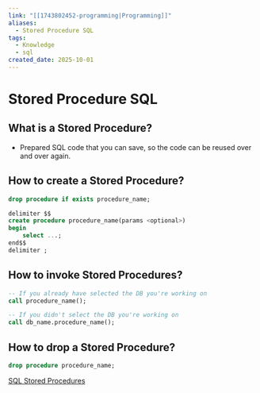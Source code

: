 ```yaml
---
link: "[[1743802452-programming|Programming]]"
aliases:
  - Stored Procedure SQL
tags:
  - Knowledge
  - sql
created_date: 2025-10-01
---
```

# Stored Procedure SQL
## What is a Stored Procedure?
- Prepared SQL code that you can save, so the code can be reused over and over again.
## How to create a Stored Procedure?
```SQL
drop procedure if exists procedure_name;

delimiter $$
create procedure procedure_name(params <optional>)
begin
	select ...;
end$$
delimiter ;
```
## How to invoke Stored Procedures?
```SQL
-- If you already have selected the DB you're working on
call procedure_name();

-- If you didn't select the DB you're working on
call db_name.procedure_name();
```
## How to drop a Stored Procedure?
```SQL
drop procedure procedure_name;
```

[SQL Stored Procedures](https://www.w3schools.com/SQL/sql_stored_procedures.asp)